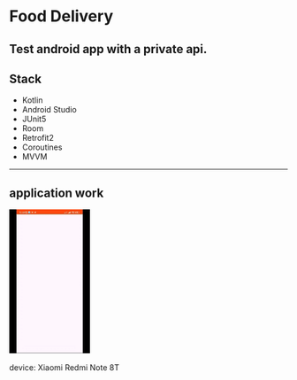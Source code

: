 # Food Delivery

Test android app with a private api.
---

## Stack

+ Kotlin
+ Android Studio
+ JUnit5
+ Room
+ Retrofit2
+ Coroutines
+ MVVM

---

## application work

![application](application.gif)

device: Xiaomi Redmi Note 8T

